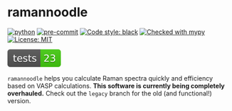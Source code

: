 ramannoodle
===========
[![python](https://img.shields.io/badge/Python-3.12-3776AB.svg?style=flat&logo=python&logoColor=white)](https://www.python.org) [![pre-commit](https://img.shields.io/badge/pre--commit-enabled-brightgreen?logo=pre-commit&logoColor=white)](https://github.com/pre-commit/pre-commit) [![Code style: black](https://img.shields.io/badge/code%20style-black-000000.svg)](https://github.com/psf/black) [![Checked with mypy](http://www.mypy-lang.org/static/mypy_badge.svg)](http://mypy-lang.org/) [![License: MIT](https://img.shields.io/badge/License-MIT-blue.svg)](https://opensource.org/license/mit)

![Tests](reports/tests-badge.svg)


`ramannoodle` helps you calculate Raman spectra quickly and efficiency based on VASP calculations. **This software is currently being completely overhauled.** Check out the `legacy` branch for the old (and functional!) version.
